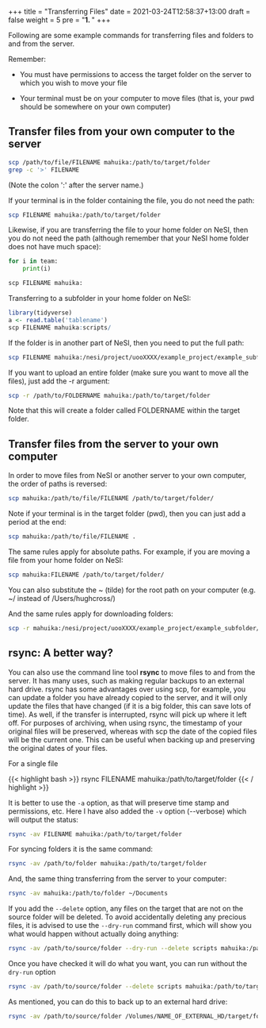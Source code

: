 +++
title = "Transferring Files"
date = 2021-03-24T12:58:37+13:00
draft = false
weight = 5
pre = "<b>1. </b>"
+++


Following are some example commands for transferring files and folders to and from the server. 

Remember:

* You must have permissions to access the target folder on the server to which you wish to move your file

* Your terminal must be on your computer to move files (that is, your pwd should be somewhere on your own computer)

## Transfer files from your own computer to the server

```bash
scp /path/to/file/FILENAME mahuika:/path/to/target/folder
grep -c '>' FILENAME
```

(Note the colon ':' after the server name.) 

If your terminal is in the folder containing the file, you do not need the path:

```bash
scp FILENAME mahuika:/path/to/target/folder
```

Likewise, if you are transferring the file to your home folder on NeSI, then you do not need the path (although remember that your NeSI home folder does not have much space):

```python
for i in team:
    print(i)

scp FILENAME mahuika:
```

Transferring to a subfolder in your home folder on NeSI:

```r
library(tidyverse)
a <- read.table('tablename')
scp FILENAME mahuika:scripts/
```

If the folder is in another part of NeSI, then you need to put the full path:

```bash
scp FILENAME mahuika:/nesi/project/uooXXXX/example_project/example_subfolder/
```

If you want to upload an entire folder (make sure you want to move all the files), just add the -r argument:

```bash
scp -r /path/to/FOLDERNAME mahuika:/path/to/target/folder
```

Note that this will create a folder called FOLDERNAME within the target folder.

## Transfer files from the server to your own computer

In order to move files from NeSI or another server to your own computer, the order of paths is reversed:

```bash
scp mahuika:/path/to/file/FILENAME /path/to/target/folder/
```

Note if your terminal is in the target folder (pwd), then you can just add a period at the end:

```bash
scp mahuika:/path/to/file/FILENAME .
```

The same rules apply for absolute paths. For example, if you are moving a file from your home folder on NeSI:

```bash
scp mahuika:FILENAME /path/to/target/folder/
```

You can also substitute the ~ (tilde) for the root path on your computer (e.g. ~/ instead of /Users/hughcross/)

And the same rules apply for downloading folders:

```bash
scp -r mahuika:/nesi/project/uooXXXX/example_project/example_subfolder/ /path/to/target/folder
```

## rsync: A better way?

You can also use the command line tool **rsync** to move files to and from the server. It has many uses, such as making regular backups to an external hard drive. rsync has some advantages over using scp, for example, you can update a folder you have already copied to the server, and it will only update the files that have changed (if it is a big folder, this can save lots of time). As well, if the transfer is interrupted, rsync will pick up where it left off. For purposes of archiving, when using rsync, the timestamp of your original files will be preserved, whereas with scp the date of the copied files will be the current one. This can be useful when backing up and preserving the original dates of your files.

For a single file

{{< highlight bash >}}
rsync FILENAME mahuika:/path/to/target/folder
{{< / highlight >}}

It is better to use the ```-a``` option, as that will preserve time stamp and permissions, etc. Here I have also added the ```-v``` option (--verbose) which will output the status:

```bash
rsync -av FILENAME mahuika:/path/to/target/folder
```


For syncing folders it is the same command:

```bash
rsync -av /path/to/folder mahuika:/path/to/target/folder
```

And, the same thing transferring from the server to your computer:

```bash
rsync -av mahuika:/path/to/folder ~/Documents
```

If you add the ```--delete``` option, any files on the target that are not on the source folder will be deleted. To avoid accidentally deleting any precious files, it is advised to use the ```--dry-run``` command first, which will show you what would happen without actually doing anything:

```bash
rsync -av /path/to/source/folder --dry-run --delete scripts mahuika:/path/to/target/folder
```

Once you have checked it will do what you want, you can run without the ```dry-run``` option

```bash
rsync -av /path/to/source/folder --delete scripts mahuika:/path/to/target/folder
```

As mentioned, you can do this to back up to an external hard drive:

```bash
rsync -av /path/to/source/folder /Volumes/NAME_OF_EXTERNAL_HD/target/folder
```


